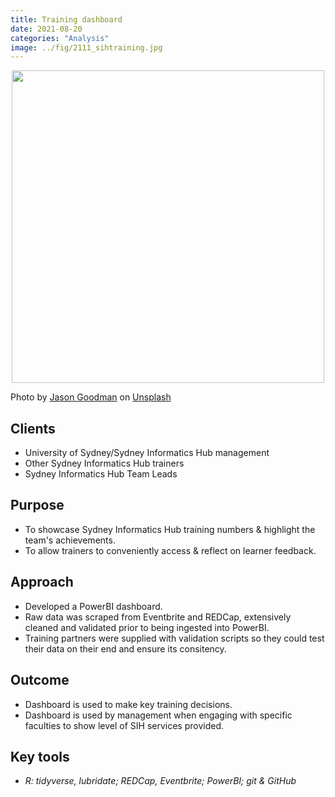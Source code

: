 ```yaml
---
title: Training dashboard
date: 2021-08-20
categories: "Analysis"
image: ../fig/2111_sihtraining.jpg
---
```


<p align="center">
<img src="https://daryavanichkina.com/fig/2111_sihtraining.jpg" width="500" />
</p>
Photo by <a href="https://unsplash.com/@jasongoodman_youxventures?utm_source=unsplash&utm_medium=referral&utm_content=creditCopyText">Jason Goodman</a> on <a href="https://unsplash.com/s/photos/training?utm_source=unsplash&utm_medium=referral&utm_content=creditCopyText">Unsplash</a>
  

## Clients

- University of Sydney/Sydney Informatics Hub management
- Other Sydney Informatics Hub trainers
- Sydney Informatics Hub Team Leads

## Purpose

- To showcase Sydney Informatics Hub training numbers & highlight the team's achievements.
- To allow trainers to conveniently access & reflect on learner feedback.

## Approach

- Developed a PowerBI dashboard.
- Raw data was scraped from Eventbrite and REDCap, extensively cleaned  and validated prior to being ingested into PowerBI.
- Training partners were supplied with validation scripts so they could test their data on their end and ensure its consitency.

## Outcome

- Dashboard is used to make key training decisions.
- Dashboard is used by management when engaging with specific faculties to show level of SIH services provided.

## Key tools

- *R: tidyverse, lubridate; REDCap, Eventbrite; PowerBI; git & GitHub*